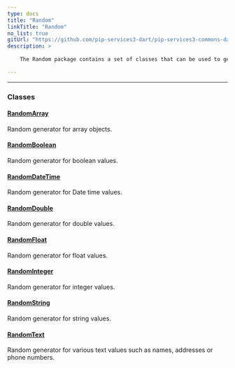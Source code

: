 ```yaml
---
type: docs
title: "Random"
linkTitle: "Random"
no_list: true
gitUrl: "https://github.com/pip-services3-dart/pip-services3-commons-dart"
description: >
    
    The Random package contains a set of classes that can be used to generate different types of random values; such as integer, double, long, float, and text. The random generated values can be used for multiple purposes, such as software testing.
   
---
```

---

<div class="module-body"> 


### Classes

#### [RandomArray](random_array)
Random generator for array objects.

#### [RandomBoolean](random_boolean)
Random generator for boolean values.

#### [RandomDateTime](random_date_time)
Random generator for Date time values.

#### [RandomDouble](random_double)
Random generator for double values.

#### [RandomFloat](random_float)
Random generator for float values.

#### [RandomInteger](random_integer)
Random generator for integer values.

#### [RandomString](random_string)
Random generator for string values.

#### [RandomText](random_text)
Random generator for various text values such as names, addresses or phone numbers.


</div>
